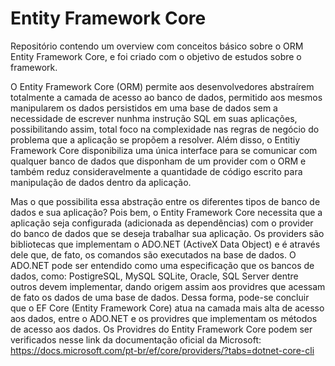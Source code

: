 # Entity Framework Core
Repositório contendo um overview com conceitos básico sobre o ORM Entity Framework Core, e foi criado com o objetivo de estudos sobre o framework.

O Entity Framework Core (ORM) permite aos desenvolvedores abstraírem totalmente a camada de acesso ao banco de dados, permitido aos mesmos manipularem os dados persistidos em uma base de dados sem a necessidade de escrever nunhma instrução SQL em suas aplicações, possibilitando assim, total foco na complexidade nas regras de negócio do problema que a aplicação se propõem a resolver. Além disso, o Entitiy Framework Core disponibiliza uma única interface para se comunicar com qualquer banco de dados que disponham de um provider com o ORM e também reduz consideravelmente a quantidade de código escrito para manipulação de dados dentro da aplicação.

Mas o que possibilita essa abstração entre os diferentes tipos de banco de dados e sua aplicação? Pois bem, o Entity Framework Core necessita que a aplicação seja configurada (adicionada as dependências) com o provider do banco de dados que se deseja trabalhar sua aplicação. Os providers são bibliotecas que implementam o ADO.NET (ActiveX Data Object) e é através dele que, de fato, os comandos são executados na base de dados. 
O ADO.NET pode ser entendido como uma especificação que os bancos de dados, como: PostigreSQL, MySQL SQLite, Oracle, SQL Server dentre outros devem implementar, dando origem assim aos providres que acessam de fato os dados de uma base de dados. Dessa forma, pode-se concluir que o EF Core (Entity Framework Core) atua na camada mais alta de acesso aos dados, entre o ADO.NET e os providres que implementam os métodos de acesso aos dados.
Os Providres do Entity Framework Core podem ser verificados nesse link da documentação oficial da Microsoft: https://docs.microsoft.com/pt-br/ef/core/providers/?tabs=dotnet-core-cli
